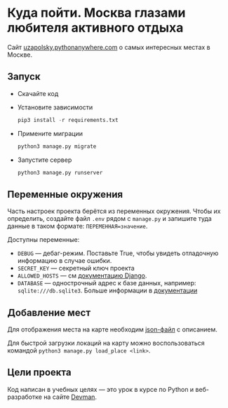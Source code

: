 # Куда пойти. Москва глазами любителя активного отдыха

Cайт [uzapolsky.pythonanywhere.com](https://uzapolsky.pythonanywhere.com/) о самых интересных местах в Москве.

## Запуск

- Скачайте код
- Установите зависимости

  ```python
  pip3 install -r requirements.txt
  ```

- Примените миграции

  ```python
  python3 manage.py migrate
  ```

- Запустите сервер

  ```python
  python3 manage.py runserver
  ```

## Переменные окружения

Часть настроек проекта берётся из переменных окружения. Чтобы их определить, создайте файл `.env` рядом с `manage.py` и запишите туда данные в таком формате: `ПЕРЕМЕННАЯ=значение`.

Доступны переменные:

- `DEBUG` — дебаг-режим. Поставьте True, чтобы увидеть отладочную информацию в случае ошибки.
- `SECRET_KEY` — секретный ключ проекта
- `ALLOWED_HOSTS` — см [документацию Django](https://docs.djangoproject.com/en/3.1/ref/settings/#allowed-hosts).
- `DATABASE` — однострочный адрес к базе данных, например: `sqlite:///db.sqlite3`. Больше информации в [документации](https://github.com/jacobian/dj-database-url)

## Добавление мест

Для отображения места на карте необходим [json-файл](https://github.com/devmanorg/where-to-go-places/blob/master/places/%D0%90%D0%BD%D1%82%D0%B8%D0%BA%D0%B0%D1%84%D0%B5%20Bizone.json) с описанием.

Для быстрой загрузки локаций на карту можно воспользоваться командой `python3 manage.py load_place <link>`.

## Цели проекта

Код написан в учебных целях — это урок в курсе по Python и веб-разработке на сайте [Devman](https://dvmn.org).
